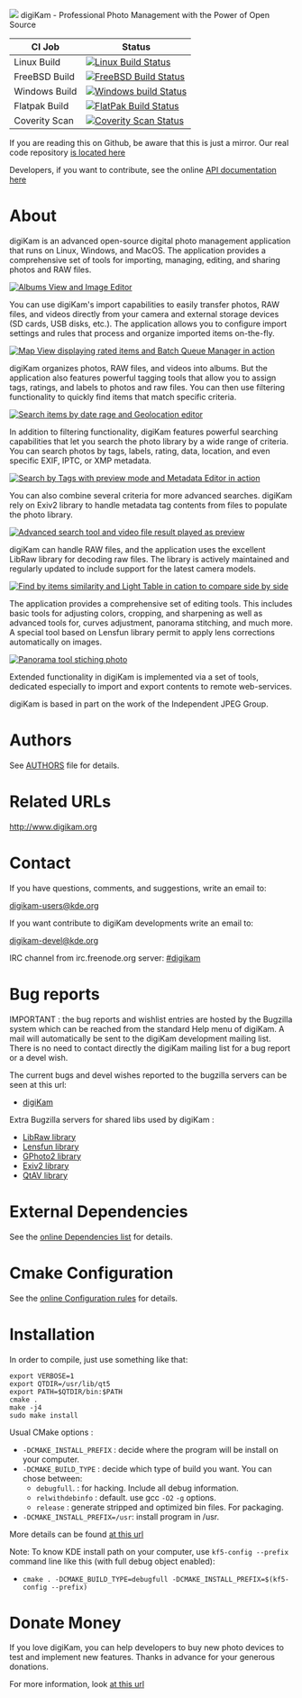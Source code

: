 ![](https://c1.staticflickr.com/1/822/26082076957_5ff0796a99_o.png) digiKam - Professional Photo Management with the Power of Open Source

| CI Job        | Status                                                                                                                                                                                                  |
|---------------|---------------------------------------------------------------------------------------------------------------------------------------------------------------------------------------------------------|
| Linux Build   | [![Linux Build Status](https://build.kde.org/job/Extragear/job/digikam/job/kf5-qt5%20SUSEQt5.14/badge/icon)](https://build.kde.org/job/Extragear/job/digikam/job/kf5-qt5%20SUSEQt5.14/)                 |
| FreeBSD Build | [![FreeBSD Build Status](https://build.kde.org/job/Extragear/job/digikam/job/kf5-qt5%20FreeBSDQt5.14/badge/icon)](https://build.kde.org/job/Extragear/job/digikam/job/kf5-qt5%20FreeBSDQt5.14/)         |
| Windows Build | [![Windows build Status](https://build.kde.org/job/Extragear/job/digikam/job/kf5-qt5%20WindowsMSVCQt5.14/badge/icon)](https://build.kde.org/job/Extragear/job/digikam/job/kf5-qt5%20WindowsMSVCQt5.14/) |
| Flatpak Build | [![FlatPak Build Status](https://binary-factory.kde.org/view/Flatpak/job/Digikam_flatpak/badge/icon)](https://binary-factory.kde.org/view/Flatpak/job/Digikam_flatpak/)                                 |
| Coverity Scan | [![Coverity Scan Status](https://scan.coverity.com/projects/285/badge.svg)](https://scan.coverity.com/projects/digikam)                                                                                 |

If you are reading this on Github, be aware that this is just a mirror. Our real code repository [is located here](https://invent.kde.org/graphics/digikam)

Developers, if you want to contribute, see the online [API documentation here](https://www.digikam.org/api)

# About

digiKam is an advanced open-source digital photo management application that runs on Linux, Windows, and MacOS.
The application provides a comprehensive set of tools for importing, managing, editing, and sharing photos and RAW files.

[![](https://c1.staticflickr.com/5/4216/35354951072_a034561b5e_c.jpg "Albums View and Image Editor")](https://www.flickr.com/photos/digikam/35354951072/)

You can use digiKam's import capabilities to easily transfer photos, RAW files, and videos directly from your camera
and external storage devices (SD cards, USB disks, etc.). The application allows you to configure import settings
and rules that process and organize imported items on-the-fly.

[![](https://c1.staticflickr.com/1/703/32558229094_3d7ec01d3a_c.jpg "Map View displaying rated items and Batch Queue Manager in action")](https://www.flickr.com/photos/digikam/32558229094)

digiKam organizes photos, RAW files, and videos into albums. But the application also features powerful tagging
tools that allow you to assign tags, ratings, and labels to photos and raw files. You can then use filtering
functionality to quickly find items that match specific criteria.

[![](https://c2.staticflickr.com/4/3726/32557269024_ae870b0466_c.jpg "Search items by date rage and Geolocation editor")](https://www.flickr.com/photos/digikam/32557269024)

In addition to filtering functionality, digiKam features powerful searching capabilities that let you search
the photo library by a wide range of criteria. You can search photos by tags, labels, rating, data, location,
and even specific EXIF, IPTC, or XMP metadata.

[![](https://c1.staticflickr.com/1/306/32217007615_db6f9d116a_c.jpg "Search by Tags with preview mode and Metadata Editor in action")](https://www.flickr.com/photos/digikam/32217007615)

You can also combine several criteria for more advanced searches. digiKam rely on Exiv2 library to handle metadata
tag contents from files to populate the photo library.

[![](https://c1.staticflickr.com/5/4795/40743725771_0b69dca743_c.jpg "Advanced search tool and video file result played as preview")](https://www.flickr.com/photos/digikam/40743725771)

digiKam can handle RAW files, and the application uses the excellent LibRaw library for decoding raw files.
The library is actively maintained and regularly updated to include support for the latest camera models.

[![](https://c1.staticflickr.com/1/300/31407487553_a14abd0418_c.jpg "Find by items similarity and Light Table in cation to compare side by side")](https://www.flickr.com/photos/digikam/31407487553)

The application provides a comprehensive set of editing tools. This includes basic tools for adjusting colors,
cropping, and sharpening as well as advanced tools for, curves adjustment, panorama stitching, and much more.
A special tool based on Lensfun library permit to apply lens corrections automatically on images.

[![](https://c1.staticflickr.com/5/4649/40430534662_097b46a270_c.jpg "Panorama tool stiching photo")](https://www.flickr.com/photos/digikam/40474079731)

Extended functionality in digiKam is implemented via a set of tools, dedicated especially to import and export
contents to remote web-services.

digiKam is based in part on the work of the Independent JPEG Group.

# Authors

See [AUTHORS](AUTHORS) file for details.

# Related URLs

http://www.digikam.org

# Contact

If you have questions, comments, and suggestions, write an email to:

digikam-users@kde.org

If you want contribute to digiKam developments write an email to:

digikam-devel@kde.org

IRC channel from irc.freenode.org server: [#digikam](http://webchat.freenode.net/?channels=digikam)

# Bug reports

IMPORTANT : the bug reports and wishlist entries are hosted by the Bugzilla
system which can be reached from the standard Help menu of digiKam.
A mail will automatically be sent to the digiKam development mailing list.
There is no need to contact directly the digiKam mailing list for a bug report
or a devel wish.

The current bugs and devel wishes reported to the bugzilla servers can be seen at this url:

* [digiKam](http://bugs.kde.org/buglist.cgi?product=digikam&bug_status=UNCONFIRMED&bug_status=NEW&bug_status=ASSIGNED&bug_status=REOPENED)

Extra Bugzilla servers for shared libs used by digiKam :

* [LibRaw library](https://github.com/LibRaw/LibRaw/issues)
* [Lensfun library](https://github.com/lensfun/lensfun/issues)
* [GPhoto2 library](http://gphoto.org/bugs)
* [Exiv2 library](https://github.com/Exiv2/exiv2/issues)
* [QtAV library](https://github.com/wang-bin/QtAV/issues)

# External Dependencies

See the [online Dependencies list](https://www.digikam.org/api/index.html#externaldeps) for details.

# Cmake Configuration

See the [online Configuration rules](https://www.digikam.org/api/index.html#cmakeoptions) for details.

# Installation

In order to compile, just use something like that:

    export VERBOSE=1
    export QTDIR=/usr/lib/qt5
    export PATH=$QTDIR/bin:$PATH
    cmake .
    make -j4
    sudo make install

Usual CMake options :

* `-DCMAKE_INSTALL_PREFIX`     : decide where the program will be install on your computer.
* `-DCMAKE_BUILD_TYPE`         : decide which type of build you want. You can chose between:
  * `debugfull`.               : for hacking. Include all debug information.
  * `relwithdebinfo`           : default. use gcc `-O2` `-g` options.
  * `release`                  : generate stripped and optimized bin files. For packaging.
* `-DCMAKE_INSTALL_PREFIX=/usr`: install program in /usr.

More details can be found [at this url](http://techbase.kde.org/Development/Tutorials/CMake#Environment_Variables)

Note: To know KDE install path on your computer, use `kf5-config --prefix` command line like this (with full debug object enabled):

* `cmake . -DCMAKE_BUILD_TYPE=debugfull -DCMAKE_INSTALL_PREFIX=$(kf5-config --prefix)`

# Donate Money

If you love digiKam, you can help developers to buy new photo devices to test
and implement new features. Thanks in advance for your generous donations.

For more information, look [at this url](https://www.digikam.org/donate/)
